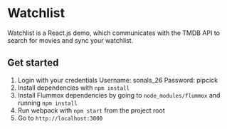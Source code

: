 # Watchlist

Watchlist is a React.js demo, which communicates with the TMDB API to search for movies and sync your watchlist.

## Get started

1.  Login with your credentials Username: sonals_26 Password: pipcick
2.  Install dependencies with `npm install`
3.  Install Flummox dependencies by going to `node_modules/flummox` and running `npm install`
4.  Run webpack with `npm start` from the project root
5.  Go to `http://localhost:3000`
